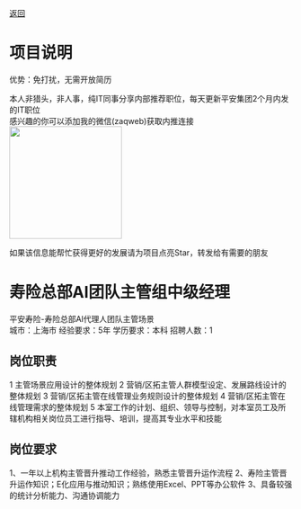 [返回](../../)

# 项目说明

优势：免打扰，无需开放简历

本人非猎头，非人事，纯IT同事分享内部推荐职位，每天更新平安集团2个月内发的IT职位  
感兴趣的你可以添加我的微信(zaqweb)获取内推连接  
<img src="https://github.com/zaqweb/PA-IT-JOBS/blob/master/WechatICode.jpeg"  height="200" width="200">

如果该信息能帮忙获得更好的发展请为项目点亮Star，转发给有需要的朋友

# 寿险总部AI团队主管组中级经理
平安寿险-寿险总部AI代理人团队主管场景  
城市：上海市 经验要求：5年 学历要求：本科  招聘人数：1

## 岗位职责
1 主管场景应用设计的整体规划
2 营销/区拓主管人群模型设定、发展路线设计的整体规划
3 营销/区拓主管在线管理业务规则设计的整体规划
4 营销/区拓主管在线管理需求的整体规划
5 本室工作的计划、组织、领导与控制，对本室员工及所辖机构相关岗位员工进行指导、培训，提高其专业水平和技能

## 岗位要求
1、一年以上机构主管晋升推动工作经验，熟悉主管晋升运作流程
2、寿险主管晋升运作知识；E化应用与推动知识；熟练使用Excel、PPT等办公软件
3、具备较强的统计分析能力、沟通协调能力




